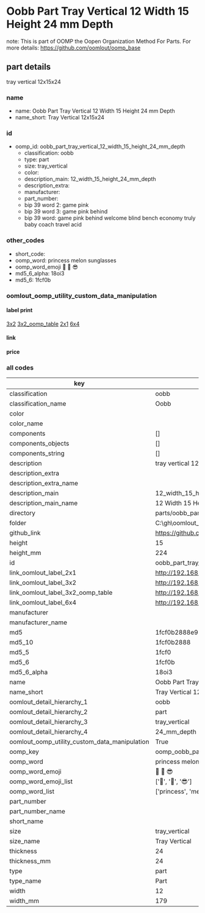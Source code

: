 # Oobb Part Tray Vertical 12 Width 15 Height 24 mm Depth  

note: This is part of OOMP the Oopen Organization Method For Parts. For more details: https://github.com/oomlout/oomp_base

##  part details
  



tray vertical 12x15x24



### name
* name: Oobb Part Tray Vertical 12 Width 15 Height 24 mm Depth
* name_short: Tray Vertical 12x15x24 
### id
* oomp_id: oobb_part_tray_vertical_12_width_15_height_24_mm_depth
  * classification: oobb
  * type: part
  * size: tray_vertical
  * color: 
  * description_main: 12_width_15_height_24_mm_depth
  * description_extra: 
  * manufacturer: 
  * part_number: 
  * bip 39 word 2: game pink
  * bip 39 word 3: game pink behind
  * bip 39 word: game pink behind welcome blind bench economy truly baby coach travel acid

### other_codes
* short_code: 
* oomp_word: princess melon sunglasses
* oomp_word_emoji :princess: :melon: :sunglasses:
* md5_6_alpha: 18oi3
* md5_6: 1fcf0b






### oomlout_oomp_utility_custom_data_manipulation
#### label print
[3x2](http://192.168.1.245:1112/?label=oomp%2018oi3)
[3x2_oomp_table](http://192.168.1.108:1112/?label=oomp%2018oi3)
[2x1](http://192.168.1.242:1112/?label=oomp%2018oi3)
[6x4](http://192.168.1.55:1112/?label=oomp%2018oi3)    

#### link

                              

#### price







### all codes 
| key | value |  
| --- | --- |  
| classification | oobb |  
| classification_name | Oobb |  
| color |  |  
| color_name |  |  
| components | [] |  
| components_objects | [] |  
| components_string | [] |  
| description | tray vertical 12x15x24 |  
| description_extra |  |  
| description_extra_name |  |  
| description_main | 12_width_15_height_24_mm_depth |  
| description_main_name | 12 Width 15 Height 24 mm Depth |  
| directory | parts/oobb_part_tray_vertical_12_width_15_height_24_mm_depth |  
| folder | C:\gh\oomlout_oobb_version_4_generated_parts\parts\oobb_part_tray_vertical_12_width_15_height_24_mm_depth |  
| github_link | https://github.com/oomlout/oomlout_oomp_part_src/tree/main/parts/oobb_part_tray_vertical_12_width_15_height_24_mm_depth |  
| height | 15 |  
| height_mm | 224 |  
| id | oobb_part_tray_vertical_12_width_15_height_24_mm_depth |  
| link_oomlout_label_2x1 | http://192.168.1.242:1112/?label=oomp%2018oi3 |  
| link_oomlout_label_3x2 | http://192.168.1.245:1112/?label=oomp%2018oi3 |  
| link_oomlout_label_3x2_oomp_table | http://192.168.1.108:1112/?label=oomp%2018oi3 |  
| link_oomlout_label_6x4 | http://192.168.1.55:1112/?label=oomp%2018oi3 |  
| manufacturer |  |  
| manufacturer_name |  |  
| md5 | 1fcf0b2888e968c4540bef94292942f9 |  
| md5_10 | 1fcf0b2888 |  
| md5_5 | 1fcf0 |  
| md5_6 | 1fcf0b |  
| md5_6_alpha | 18oi3 |  
| name | Oobb Part Tray Vertical 12 Width 15 Height 24 mm Depth |  
| name_short | Tray Vertical 12x15x24  |  
| oomlout_detail_hierarchy_1 | oobb |  
| oomlout_detail_hierarchy_2 | part |  
| oomlout_detail_hierarchy_3 | tray_vertical |  
| oomlout_detail_hierarchy_4 | 24_mm_depth |  
| oomlout_oomp_utility_custom_data_manipulation | True |  
| oomp_key | oomp_oobb_part_tray_vertical_12_width_15_height_24_mm_depth |  
| oomp_word | princess melon sunglasses |  
| oomp_word_emoji | :princess: :melon: :sunglasses: |  
| oomp_word_emoji_list | [':princess:', ':melon:', ':sunglasses:'] |  
| oomp_word_list | ['princess', 'melon', 'sunglasses'] |  
| part_number |  |  
| part_number_name |  |  
| short_name |  |  
| size | tray_vertical |  
| size_name | Tray Vertical |  
| thickness | 24 |  
| thickness_mm | 24 |  
| type | part |  
| type_name | Part |  
| width | 12 |  
| width_mm | 179 |  
